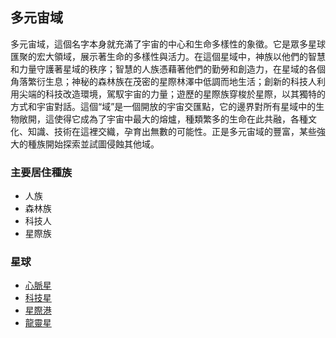 ## 多元宙域
多元宙域，這個名字本身就充滿了宇宙的中心和生命多樣性的象徵。它是眾多星球匯聚的宏大領域，展示著生命的多樣性與活力。在這個星域中，神族以他們的智慧和力量守護著星域的秩序；智慧的人族憑藉著他們的勤勞和創造力，在星域的各個角落繁衍生息；神秘的森林族在茂密的星際林澤中低調而地生活；創新的科技人利用尖端的科技改造環境，駕馭宇宙的力量；遊歷的星際族穿梭於星際，以其獨特的方式和宇宙對話。這個“域”是一個開放的宇宙交匯點，它的邊界對所有星域中的生物敞開，這使得它成為了宇宙中最大的熔爐，種類繁多的生命在此共融，各種文化、知識、技術在這裡交織，孕育出無數的可能性。正是多元宙域的豐富，某些強大的種族開始探索並試圖侵蝕其他域。

### 主要居住種族
- 人族
- 森林族
- 科技人
- 星際族
  
### 星球
- [心脈星](心脈星.md)
- [科技星](科技星.md)
- [星際港](心星際港.md)
- [龍靈星](龍靈星.md)
